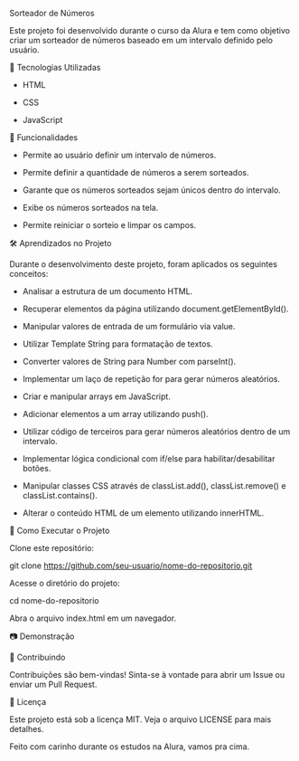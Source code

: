 Sorteador de Números

Este projeto foi desenvolvido durante o curso da Alura e tem como objetivo criar um sorteador de números baseado em um intervalo definido pelo usuário.

🚀 Tecnologias Utilizadas

- HTML

- CSS

- JavaScript
  

📌 Funcionalidades

- Permite ao usuário definir um intervalo de números.

- Permite definir a quantidade de números a serem sorteados.

- Garante que os números sorteados sejam únicos dentro do intervalo.

- Exibe os números sorteados na tela.

- Permite reiniciar o sorteio e limpar os campos.

🛠️ Aprendizados no Projeto

Durante o desenvolvimento deste projeto, foram aplicados os seguintes conceitos:

- Analisar a estrutura de um documento HTML.

- Recuperar elementos da página utilizando document.getElementById().

- Manipular valores de entrada de um formulário via value.

- Utilizar Template String para formatação de textos.

- Converter valores de String para Number com parseInt().

- Implementar um laço de repetição for para gerar números aleatórios.

- Criar e manipular arrays em JavaScript.

- Adicionar elementos a um array utilizando push().

- Utilizar código de terceiros para gerar números aleatórios dentro de um intervalo.

- Implementar lógica condicional com if/else para habilitar/desabilitar botões.

- Manipular classes CSS através de classList.add(), classList.remove() e classList.contains().

- Alterar o conteúdo HTML de um elemento utilizando innerHTML.

🔧 Como Executar o Projeto

Clone este repositório:

git clone https://github.com/seu-usuario/nome-do-repositorio.git

Acesse o diretório do projeto:

cd nome-do-repositorio

Abra o arquivo index.html em um navegador.

📷 Demonstração



🤝 Contribuindo

Contribuições são bem-vindas! Sinta-se à vontade para abrir um Issue ou enviar um Pull Request.

📜 Licença

Este projeto está sob a licença MIT. Veja o arquivo LICENSE para mais detalhes.

Feito com carinho durante os estudos na Alura, vamos pra cima.
